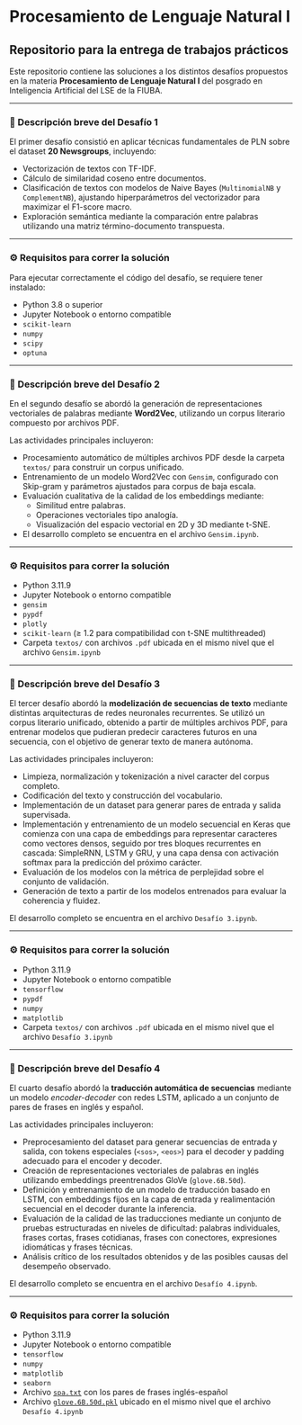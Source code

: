 # Procesamiento de Lenguaje Natural I

## Repositorio para la entrega de trabajos prácticos

Este repositorio contiene las soluciones a los distintos desafíos propuestos en la materia **Procesamiento de Lenguaje Natural I** del posgrado en Inteligencia Artificial del LSE de la FIUBA.

---

### 📘 Descripción breve del Desafío 1

El primer desafío consistió en aplicar técnicas fundamentales de PLN sobre el dataset **20 Newsgroups**, incluyendo:

- Vectorización de textos con TF-IDF.
- Cálculo de similaridad coseno entre documentos.
- Clasificación de textos con modelos de Naive Bayes (`MultinomialNB` y `ComplementNB`), ajustando hiperparámetros del vectorizador para maximizar el F1-score macro.
- Exploración semántica mediante la comparación entre palabras utilizando una matriz término-documento transpuesta.

---

### ⚙️ Requisitos para correr la solución

Para ejecutar correctamente el código del desafío, se requiere tener instalado:

- Python 3.8 o superior
- Jupyter Notebook o entorno compatible
- `scikit-learn`
- `numpy`
- `scipy`
- `optuna`

---

### 📙 Descripción breve del Desafío 2

En el segundo desafío se abordó la generación de representaciones vectoriales de palabras mediante **Word2Vec**, utilizando un corpus literario compuesto por archivos PDF.

Las actividades principales incluyeron:

- Procesamiento automático de múltiples archivos PDF desde la carpeta `textos/` para construir un corpus unificado.
- Entrenamiento de un modelo Word2Vec con `Gensim`, configurado con Skip-gram y parámetros ajustados para corpus de baja escala.
- Evaluación cualitativa de la calidad de los embeddings mediante:
  - Similitud entre palabras.
  - Operaciones vectoriales tipo analogía.
  - Visualización del espacio vectorial en 2D y 3D mediante t-SNE.
- El desarrollo completo se encuentra en el archivo `Gensim.ipynb`.

---

### ⚙️ Requisitos para correr la solución

- Python 3.11.9  
- Jupyter Notebook o entorno compatible  
- `gensim`  
- `pypdf`  
- `plotly`  
- `scikit-learn` (≥ 1.2 para compatibilidad con t-SNE multithreaded)  
- Carpeta `textos/` con archivos `.pdf` ubicada en el mismo nivel que el archivo `Gensim.ipynb`

---

### 📗 Descripción breve del Desafío 3

El tercer desafío abordó la **modelización de secuencias de texto** mediante distintas arquitecturas de redes neuronales recurrentes. Se utilizó un corpus literario unificado, obtenido a partir de múltiples archivos PDF, para entrenar modelos que pudieran predecir caracteres futuros en una secuencia, con el objetivo de generar texto de manera autónoma.

Las actividades principales incluyeron:

- Limpieza, normalización y tokenización a nivel caracter del corpus completo.
- Codificación del texto y construcción del vocabulario.
- Implementación de un dataset para generar pares de entrada y salida supervisada.
- Implementación y entrenamiento de un modelo secuencial en Keras que comienza con una capa de embeddings para representar caracteres como vectores densos, seguido por tres bloques recurrentes en cascada: SimpleRNN, LSTM y GRU, y una capa densa con activación softmax para la predicción del próximo carácter.
- Evaluación de los modelos con la métrica de perplejidad sobre el conjunto de validación.
- Generación de texto a partir de los modelos entrenados para evaluar la coherencia y fluidez.

El desarrollo completo se encuentra en el archivo `Desafío 3.ipynb`.

---

### ⚙️ Requisitos para correr la solución

- Python 3.11.9  
- Jupyter Notebook o entorno compatible  
- `tensorflow`  
- `pypdf`  
- `numpy`  
- `matplotlib`  
- Carpeta `textos/` con archivos `.pdf` ubicada en el mismo nivel que el archivo `Desafío 3.ipynb`

---

### 📕 Descripción breve del Desafío 4

El cuarto desafío abordó la **traducción automática de secuencias** mediante un modelo *encoder-decoder* con redes LSTM, aplicado a un conjunto de pares de frases en inglés y español.

Las actividades principales incluyeron:

- Preprocesamiento del dataset para generar secuencias de entrada y salida, con tokens especiales (`<sos>`, `<eos>`) para el decoder y padding adecuado para el encoder y decoder.
- Creación de representaciones vectoriales de palabras en inglés utilizando embeddings preentrenados GloVe (`glove.6B.50d`).
- Definición y entrenamiento de un modelo de traducción basado en LSTM, con embeddings fijos en la capa de entrada y realimentación secuencial en el decoder durante la inferencia.
- Evaluación de la calidad de las traducciones mediante un conjunto de pruebas estructuradas en niveles de dificultad: palabras individuales, frases cortas, frases cotidianas, frases con conectores, expresiones idiomáticas y frases técnicas.
- Análisis crítico de los resultados obtenidos y de las posibles causas del desempeño observado.

El desarrollo completo se encuentra en el archivo `Desafío 4.ipynb`.

---

### ⚙️ Requisitos para correr la solución

- Python 3.11.9  
- Jupyter Notebook o entorno compatible  
- `tensorflow`  
- `numpy`  
- `matplotlib`  
- `seaborn`  
- Archivo [`spa.txt`](https://www.manythings.org/anki/) con los pares de frases inglés-español  
- Archivo [`glove.6B.50d.pkl`](https://www.kaggle.com/code/vladlee/glove-6b-50d-pkl/output) ubicado en el mismo nivel que el archivo `Desafío 4.ipynb`